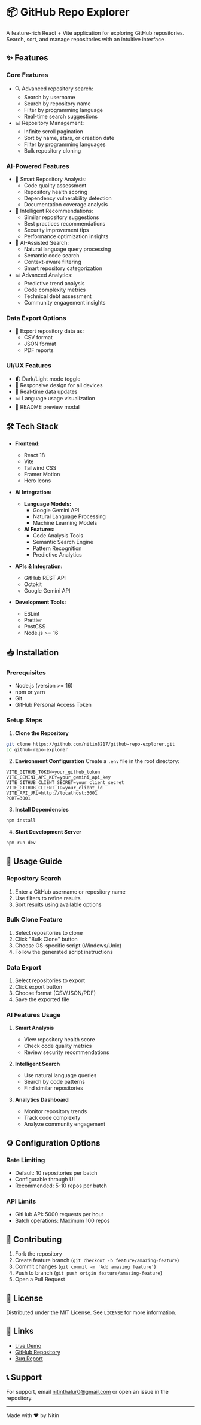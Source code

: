 # 📦 GitHub Repo Explorer

A feature-rich React + Vite application for exploring GitHub repositories. Search, sort, and manage repositories with an intuitive interface.

## ✨ Features

### Core Features
- 🔍 Advanced repository search:
  - Search by username
  - Search by repository name
  - Filter by programming language
  - Real-time search suggestions
- 📊 Repository Management:
  - Infinite scroll pagination
  - Sort by name, stars, or creation date
  - Filter by programming languages
  - Bulk repository cloning

### AI-Powered Features
- 🤖 Smart Repository Analysis:
  - Code quality assessment
  - Repository health scoring
  - Dependency vulnerability detection
  - Documentation coverage analysis
- 🔮 Intelligent Recommendations:
  - Similar repository suggestions
  - Best practices recommendations
  - Security improvement tips
  - Performance optimization insights
- 🎯 AI-Assisted Search:
  - Natural language query processing
  - Semantic code search
  - Context-aware filtering
  - Smart repository categorization
- 📊 Advanced Analytics:
  - Predictive trend analysis
  - Code complexity metrics
  - Technical debt assessment
  - Community engagement insights

### Data Export Options
- 📑 Export repository data as:
  - CSV format
  - JSON format
  - PDF reports

### UI/UX Features
- 🌓 Dark/Light mode toggle
- 📱 Responsive design for all devices
- 🔄 Real-time data updates
- 📊 Language usage visualization
- 📖 README preview modal

## 🛠️ Tech Stack

- **Frontend:**
  - React 18
  - Vite
  - Tailwind CSS
  - Framer Motion
  - Hero Icons

- **AI Integration:**
  - **Language Models:**
    - Google Gemini API
    - Natural Language Processing
    - Machine Learning Models
  - **AI Features:**
    - Code Analysis Tools
    - Semantic Search Engine
    - Pattern Recognition
    - Predictive Analytics

- **APIs & Integration:**
  - GitHub REST API
  - Octokit
  - Google Gemini API

- **Development Tools:**
  - ESLint
  - Prettier
  - PostCSS
  - Node.js >= 16

## 📥 Installation

### Prerequisites
- Node.js (version >= 16)
- npm or yarn
- Git
- GitHub Personal Access Token

### Setup Steps

1. **Clone the Repository**
```bash
git clone https://github.com/nitin8217/github-repo-explorer.git
cd github-repo-explorer
```

2. **Environment Configuration**
Create a `.env` file in the root directory:
```env
VITE_GITHUB_TOKEN=your_github_token
VITE_GEMINI_API_KEY=your_gemini_api_key
VITE_GITHUB_CLIENT_SECRET=your_client_secret
VITE_GITHUB_CLIENT_ID=your_client_id
VITE_API_URL=http://localhost:3001
PORT=3001
```

3. **Install Dependencies**
```bash
npm install
```

4. **Start Development Server**
```bash
npm run dev
```

## 🚀 Usage Guide

### Repository Search
1. Enter a GitHub username or repository name
2. Use filters to refine results
3. Sort results using available options

### Bulk Clone Feature
1. Select repositories to clone
2. Click "Bulk Clone" button
3. Choose OS-specific script (Windows/Unix)
4. Follow the generated script instructions

### Data Export
1. Select repositories to export
2. Click export button
3. Choose format (CSV/JSON/PDF)
4. Save the exported file

### AI Features Usage
1. **Smart Analysis**
   - View repository health score
   - Check code quality metrics
   - Review security recommendations

2. **Intelligent Search**
   - Use natural language queries
   - Search by code patterns
   - Find similar repositories

3. **Analytics Dashboard**
   - Monitor repository trends
   - Track code complexity
   - Analyze community engagement

## ⚙️ Configuration Options

### Rate Limiting
- Default: 10 repositories per batch
- Configurable through UI
- Recommended: 5-10 repos per batch

### API Limits
- GitHub API: 5000 requests per hour
- Batch operations: Maximum 100 repos

## 🤝 Contributing

1. Fork the repository
2. Create feature branch (`git checkout -b feature/amazing-feature`)
3. Commit changes (`git commit -m 'Add amazing feature'`)
4. Push to branch (`git push origin feature/amazing-feature`)
5. Open a Pull Request

## 📝 License

Distributed under the MIT License. See `LICENSE` for more information.

## 🔗 Links

- [Live Demo](https://github-repo-explorer-gir4.vercel.app/)
- [GitHub Repository](https://github.com/nitin8217/github-repo-explorer)
- [Bug Report](https://github.com/nitin8217/github-repo-explorer/issues)

## 📞 Support

For support, email nitinthalur0@gmail.com or open an issue in the repository.

---

Made with ❤️ by Nitin
